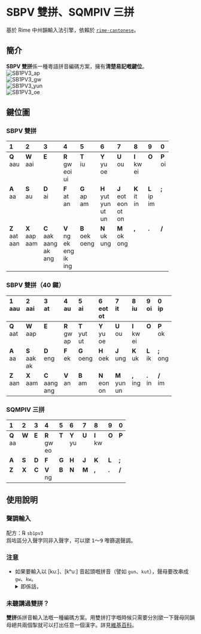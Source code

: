 # SBPV 雙拼、SQMPIV 三拼
基於 Rime 中州韻輸入法引擎，依賴於 [`rime-cantonese`](https://github.com/rime/rime-cantonese)。
## 簡介
**SBPV 雙拼**係一種粵語拼音編碼方案，擁有**淸楚易記嘅鍵位**。<br>
![SB1PV3_ap](https://user-images.githubusercontent.com/18757881/183942823-f67a3bc3-7fc8-4603-8e5c-d559bf789697.jpg)<br>
![SB1PV3_gw](https://user-images.githubusercontent.com/18757881/183942890-461b2a9f-e11c-4717-839a-daf30521fca9.jpg)<br>
![SB1PV3_yun](https://user-images.githubusercontent.com/18757881/183942940-b350a01f-7640-412f-8ccf-30344f32aa19.jpg)<br>
![SB1PV3_oe](https://user-images.githubusercontent.com/18757881/183942963-ff47573e-133e-4b10-a12b-c487042816b1.jpg)
## 鍵位圖
### SBPV 雙拼
| **1** | **2** | **3** | **4** | **5** | **6** | **7** | **8** | **9** | **0** |
|:---|:---|:---|:---|:---|:---|:---|:---|:---|:---|
| **Q**<br>aau<br><br><br> | **W**<br>aai<br><br><br> | **E**<br><br><br><br> | **R**<br>gw<br>eoi<br>ui | **T**<br>iu<br><br><br> | **Y**<br>yu<br>oe<br><br> | **U**<br>ou<br><br><br> | **I**<br>kw<br>ei<br><br> | **O**<br><br><br><br> | **P**<br>oi<br><br><br> |
| **A**<br>aa<br><br><br><br> | **S**<br>au<br><br><br><br> | **D**<br>ai<br><br><br><br> | **F**<br>at<br>an<br><br><br> | **G**<br>ap<br>am<br><br><br> | **H**<br>yut<br>yun<br>ut<br>un | **J**<br>eot<br>eon<br>ot<br>on | **K**<br>it<br>in<br><br><br> | **L**<br>ip<br>im<br><br><br> | **;**<br><br><br><br><br> |
| **Z**<br>aat<br>aan<br><br><br><br> | **X**<br>aap<br>aam<br><br><br><br> | **C**<br>aak<br>aang<br>ak<br>ang<br><br> | **V**<br>ng<br>ek<br>eng<br>ik<br>ing | **B**<br>oek<br>oeng<br><br><br><br> | **N**<br>uk<br>ung<br><br><br><br> | **M**<br>ok<br>ong<br><br><br><br> | **,**<br><br><br><br><br><br> | **.**<br><br><br><br><br><br> | **/**<br><br><br><br><br><br> |
### SBPV 雙拼（40 鍵）
| **1**<br>aau<br><br> | **2**<br>aai<br><br> | **3**<br>at<br><br> | **4**<br>au<br><br> | **5**<br>ai<br><br> | **6**<br>eot<br>ot | **7**<br>it<br><br> | **8**<br>iu<br><br> | **9**<br>oi<br><br> | **0**<br>ip<br><br> |
|:---|:---|:---|:---|:---|:---|:---|:---|:---|:---|
| **Q**<br>aat<br><br> | **W**<br>aap<br><br> | **E**<br><br><br> | **R**<br>gw<br>ap | **T**<br>yut<br>ut | **Y**<br>yu<br>oe | **U**<br>ou<br><br> | **I**<br>kw<br>ei | **O**<br><br><br> | **P**<br>ok<br><br> |
| **A**<br>aa<br><br> | **S**<br>aak<br>ak | **D**<br>eng<br><br> | **F**<br>ek<br><br> | **G**<br>oeng<br><br> | **H**<br>oek<br><br> | **J**<br>ung<br><br> | **K**<br>uk<br><br> | **L**<br>ik<br><br> | **;**<br>ong<br><br> |
| **Z**<br>aan<br><br> | **X**<br>aam<br><br> | **C**<br>aang<br>ang | **V**<br>an<br><br> | **B**<br>am<br><br> | **N**<br>eon<br>on | **M**<br>yun<br>un | **,**<br>ing<br><br> | **.**<br>in<br><br> | **/**<br>im<br><br> |
### SQMPIV 三拼
| **1** | **2** | **3** | **4** | **5** | **6** | **7** | **8** | **9** | **0** |
|:---|:---|:---|:---|:---|:---|:---|:---|:---|:---|
| **Q**<br>aa<br><br> | **W**<br><br><br> | **E**<br><br><br> | **R**<br>gw<br>eo | **T**<br><br><br> | **Y**<br>yu<br><br> | **U**<br><br><br> | **I**<br>kw<br><br> | **O**<br><br><br> | **P**<br><br><br> |
| **A**<br> | **S**<br> | **D**<br> | **F**<br> | **G**<br> | **H**<br> | **J**<br> | **K**<br> | **L**<br> | **;**<br> |
| **Z**<br><br> | **X**<br><br> | **C**<br><br> | **V**<br>ng | **B**<br><br> | **N**<br><br> | **M**<br><br> | **,**<br><br> | **.**<br><br> | **/**<br><br> |
## 使用說明
### 聲調輸入
配方：℞ `sb1pv3`<br>
爲咗區分入聲字同非入聲字，可以撳 <kbd>1</kbd>～<kbd>9</kbd> 嚟篩選聲調。
### 注意
- 如果要輸入以 [kuː]、[kʰuː] 音起頭嘅拼音（譬如 `gun`、`kut`），聲母要改串成 `gw`、`kw`。<details><summary>即係話，</summary>如果要打個「官」字，應該撳 <kbd>R</kbd><kbd>H</kbd> 而唔係 <kbd>G</kbd><kbd>H</kbd>。</details>
### 未聽講過雙拼？
**雙拼**係拼音輸入法嘅一種編碼方案。用雙拼打字嘅時候只需要分別撳一下聲母同韻母總共兩個掣就可以打出任意一個漢字。詳見[維基百科](https://zh.wikipedia.org/wiki/%E5%8F%8C%E6%8B%BC)。
